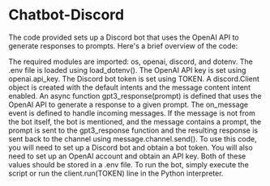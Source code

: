 # Chatbot-Discord
The code provided sets up a Discord bot that uses the OpenAI API to generate responses to prompts. Here's a brief overview of the code:

The required modules are imported: os, openai, discord, and dotenv.
The .env file is loaded using load_dotenv().
The OpenAI API key is set using openai.api_key.
The Discord bot token is set using TOKEN.
A discord.Client object is created with the default intents and the message content intent enabled.
An async function gpt3_response(prompt) is defined that uses the OpenAI API to generate a response to a given prompt.
The on_message event is defined to handle incoming messages. If the message is not from the bot itself, the bot is mentioned, and the message contains a prompt, the prompt is sent to the gpt3_response function and the resulting response is sent back to the channel using message.channel.send().
To use this code, you will need to set up a Discord bot and obtain a bot token. You will also need to set up an OpenAI account and obtain an API key. Both of these values should be stored in a .env file. To run the bot, simply execute the script or run the client.run(TOKEN) line in the Python interpreter.
